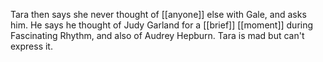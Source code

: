 Tara then says she never thought of [[anyone]] else with Gale, and asks him. He says he thought of Judy Garland for a [[brief]] [[moment]] during Fascinating Rhythm, and also of Audrey Hepburn. Tara is mad but can't express it.